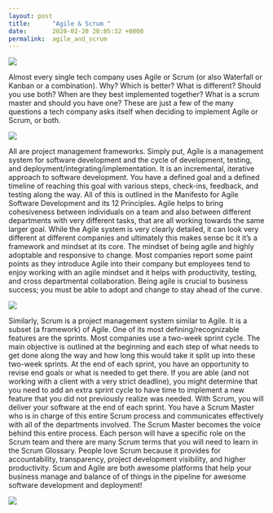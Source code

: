 ```yaml
---
layout: post
title:      "Agile & Scrum "
date:       2020-02-20 20:05:32 +0000
permalink:  agile_and_scrum
---
```




![](https://media.giphy.com/media/xT1XGOGdyDrL2BTfxK/giphy.gif)

Almost every single tech company uses Agile or Scrum (or also Waterfall or Kanban or a combination). Why? Which is better? What is different? Should you use both? When are they best implemented together? What is a scrum master and should you have one? These are just a few of the many questions a tech company asks itself when deciding to implement Agile or Scrum, or both. 


![](https://media.giphy.com/media/CQDmX4bCoJTNK/giphy.gif)

All are project management frameworks. Simply put, Agile is a management system for software development and the cycle of development, testing, and deployment/integrating/implementation. It is an incremental, iterative approach to software development. You have a defined goal and a defined timeline of reaching this goal with various steps, check-ins, feedback, and testing along the way. All of this is outlined in the Manifesto for Agile Software Development and its 12 Principles. Agile helps to bring cohesiveness between individuals on a team and also between different departments with very different tasks, that are all working towards the same larger goal. While the Agile system is very clearly detailed, it can look very different at different companies and ultimately this makes sense bc it it’s a framework and mindset at its core. The mindset of being agile and highly adoptable and responsive to change. Most companies report some paint points as they introduce Agile into their company but employees tend to enjoy working with an agile mindset and it helps with productivity, testing, and cross departmental collaboration. Being agile is crucial to business success; you must be able to adopt and change to stay ahead of the curve. 

![](https://media.giphy.com/media/Q1LPV0vs7oKqc/giphy.gif)

Similarly, Scrum is a project management system similar to Agile. It is a subset (a framework) of Agile. One of its most defining/recognizable features are the sprints. Most companies use a two-week sprint cycle. The main objective is outlined at the beginning and each step of what needs to get done along the way and how long this would take it split up into these two-week sprints. At the end of each sprint, you have an opportunity to revise end goals or what is needed to get there. If you are able (and not working with a client with a very strict deadline), you might determine that you need to add an extra sprint cycle to have time to implement a new feature that you did not previously realize was needed. With Scrum, you will deliver your software at the end of each sprint. You have a Scrum Master who is in charge of this entire Scrum process and communicates effectively with all of the departments involved. The Scrum Master becomes the voice behind this entire process. Each person will have a specific role on the Scrum team and there are many Scrum terms that you will need to learn in the Scrum Glossary. People love Scrum because it provides for accountability, transparency, project development visibility, and higher productivity. Scum and Agile are both awesome platforms that help your business manage and balance of of things in the pipeline for awesome software development and deployment! 

![](https://media.giphy.com/media/yHKOzZnHZyjkY/giphy.gif)

